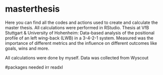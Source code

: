 # masterthesis
Here you can find all the codes and actions used to create and calculate the master thesis. 
All calculations were performed in RStudio.
Thesis at VfB Stuttgart & University of Hohenheim: Data-based analysis of the positional profile of an left wing-back (LWB) in a 3-4-2-1 system.
Measured was the importance of different metrics and the influence on different outcomes like goals, wins and more. 

All calculations were done by myself. Data was collected from Wyscout

#packages needed
irr
readxl
